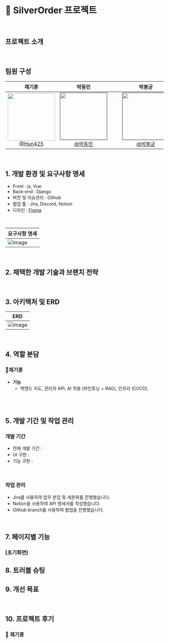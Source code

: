 
# 📖 SilverOrder 프로젝트



<br>

## 프로젝트 소개



<br>

## 팀원 구성

<div align="center">

| **채기훈** | **박동민** |  | | **박봉균** | **노명환** |
| :------: | :------: | :------: | :------: | :------: | :------: |
| [<img src="https://avatars.githubusercontent.com/Hun425?v=4" height=150 width=150><br/> @Hun425](https://github.com/Hun425) | [<img src="https://avatars.githubusercontent.com/trick0846?v=4" height=150 width=150><br/> @박동민]() |  | | [<img src="https://avatars.githubusercontent.com/trick0846?v=4" height=150 width=150><br/> @박봉균]() | [<img src="https://avatars.githubusercontent.com/trick0846?v=4" height=150 width=150><br/> @노명환]() |

</div>

<br>

## 1. 개발 환경 및 요구사항 명세

- Front :  js,  Vue
- Back-end : Django
- 버전 및 이슈관리 : Github
- 협업 툴 : Jira, Discord, Notion
- 디자인 : [Figma](https://www.figma.com/design/owlRaOIHd9WRoKhJDBLIQo/2%ED%95%99%EA%B8%B0-%ED%8A%B9%ED%99%94-PJT-%EB%AA%A9%EC%97%85?node-id=0-1&node-type=canvas)

<br>

| 요구사항 명세 |
|----------|
|![image](/uploads/c003a8721d4677234489ef2e8c12f6d4/image.png)|



<br>

## 2. 채택한 개발 기술과 브랜치 전략



<br>

## 3. 아키택처 및 ERD




| ERD |
|----------|
|![image](https://github.com/Hun425/finalpjt/assets/147483675/f42de4f4-4859-43ca-ac8b-bb477af1a3c2)|


<br>

## 4. 역할 분담

    
### 👻채기훈

- **기능**
    - 백엔드 지도, 관리자 API, AI 적용 (파인튜닝 + RAG), 인프라 (CI/CD),  

<br>




<br>

## 5. 개발 기간 및 작업 관리

### 개발 기간

- 전체 개발 기간 : 
- UI 구현 : 
- 기능 구현 : 

<br>

### 작업 관리

- Jira를 사용하여 업무 분담 및 세분화를 진행했습니다.
- Notion을 사용하여 API 명세서를 작성했습니다.
- Github branch를 사용하여 협업을 진행했습니다.




<br>

## 7. 페이지별 기능

### [초기화면]










## 8. 트러블 슈팅



## 9. 개선 목표



<br>

## 10. 프로젝트 후기



### 👻 채기훈



<br>



